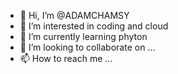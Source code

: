 - 👋 Hi, I’m @ADAMCHAMSY
- 👀 I’m interested in coding and cloud
- 🌱 I’m currently learning phyton
- 💞️ I’m looking to collaborate on ...
- 📫 How to reach me ...

<!---
ADAMCHAMSY/ADAMCHAMSY is a ✨ special ✨ repository because its `README.md` (this file) appears on your GitHub profile.
You can click the Preview link to take a look at your changes.
--->
